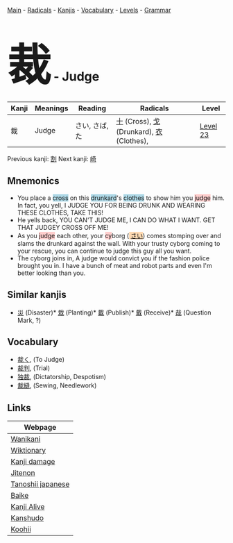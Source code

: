 <style> bigfont {font-size: 100px}</style>
[Main](../index.md) -
[Radicals](../radicals.md) -
[Kanjis](../kanjis.md) -
[Vocabulary](../vocabulary.md) -
[Levels](../levels.md) -
[Grammar](../grammar.md)
# <bigfont> 裁</bigfont> - Judge 

| Kanji | Meanings | Reading | Radicals | Level |
| --- | --- | --- | --- | --- |
| 裁 | Judge | さい, さば, た | [十](../radicals/十.md) (Cross), [戈](../radicals/戈.md) (Drunkard), [衣](../radicals/衣.md) (Clothes),  | [Level 23](../levels/wk_level23.md) |

Previous kanji: [割](割.md) Next kanji: [崎](崎.md) 

## Mnemonics
 * You place a <span style="background-color:#ADD8E6"> cross</span> on this <span style="background-color:#ADD8E6"> drunkard</span>'s <span style="background-color:#ADD8E6"> clothes</span> to show him you <span style="background-color:#ffcccb"> judge</span> him. In fact, you yell, I JUDGE YOU FOR BEING DRUNK AND WEARING THESE CLOTHES, TAKE THIS!
* He yells back, YOU CAN'T JUDGE ME, I CAN DO WHAT I WANT. GET THAT JUDGEY CROSS OFF ME!
* As you <span style="background-color:#ffcccb"> judge</span> each other, your <span style="background-color:#ffcccb"> cy</span>borg (<span style="background-color:#fed8b1"> [さい](https://jisho.org/search/さい)</span>) comes stomping over and slams the drunkard against the wall. With your trusty cyborg coming to your rescue, you can continue to judge this guy all you want.
* The cyborg joins in, A judge would convict you if the fashion police brought you in. I have a bunch of meat and robot parts and even I'm better looking than you.


## Similar kanjis
 * [災](災.md) (Disaster)* [栽](栽.md) (Planting)* [載](載.md) (Publish)* [戴](戴.md) (Receive)* [哉](哉.md) (Question Mark, ?)


## Vocabulary
 * [裁く](../vocabulary/裁.md), (To Judge)
* [裁判](../vocabulary/裁.md), (Trial)
* [独裁](../vocabulary/裁.md), (Dictatorship, Despotism)
* [裁縫](../vocabulary/裁.md), (Sewing, Needlework)



## Links 

| Webpage |
| --- |
| [Wanikani          ](https://www.wanikani.com/kanji/裁) |
| [Wiktionary        ](https://en.wiktionary.org/wiki/裁) |
| [Kanji damage      ](http://www.kanjidamage.com/kanji/search?utf8=✓&q=裁) |
| [Jitenon           ](https://jitenon.com/kanji/裁) |
| [Tanoshii japanese ](https://www.tanoshiijapanese.com/dictionary/kanji.cfm?k=裁) |
| [Baike             ](https://baike.baidu.com/item/裁) |
| [Kanji Alive       ](https://app.kanjialive.com/裁) |
| [Kanshudo          ](https://www.kanshudo.com/searchmn?q=裁) |
| [Koohii            ](https://kanji.koohii.com/study/kanji/裁) |
